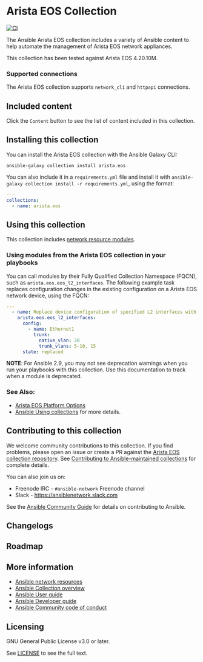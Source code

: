 

# Arista EOS Collection
[![CI](https://zuul-ci.org/gated.svg)](https://dashboard.zuul.ansible.com/t/ansible/project/github.com/ansible-collections/arista.eos) <!--[![Codecov](https://img.shields.io/codecov/c/github/ansible-collections/vyos)](https://codecov.io/gh/ansible-collections/arista.eos)-->

The Ansible Arista EOS collection includes a variety of Ansible content to help automate the management of Arista EOS network appliances.

This collection has been tested against Arista EOS 4.20.10M.

### Supported connections
The Arista EOS collection supports ``network_cli``  and ``httpapi`` connections.

## Included content

Click the ``Content`` button to see the list of content included in this collection.

## Installing this collection

You can install the Arista EOS collection with the Ansible Galaxy CLI:

    ansible-galaxy collection install arista.eos

You can also include it in a `requirements.yml` file and install it with `ansible-galaxy collection install -r requirements.yml`, using the format:

```yaml
---
collections:
  - name: arista.eos
```
## Using this collection


This collection includes [network resource modules](https://docs.ansible.com/ansible/latest/network/user_guide/network_resource_modules.html).

### Using modules from the Arista EOS collection in your playbooks

You can call modules by their Fully Qualified Collection Namespace (FQCN), such as `arista.eos.eos_l2_interfaces`.
The following example task replaces configuration changes in the existing configuration on a Arista EOS network device, using the FQCN:

```yaml
---
  - name: Replace device configuration of specified L2 interfaces with provided configuration.
    arista.eos.eos_l2_interfaces:
      config:
        - name: Ethernet1
          trunk:
            native_vlan: 20
            trunk_vlans: 5-10, 15
      state: replaced
```

**NOTE**: For Ansible 2.9, you may not see deprecation warnings when you run your playbooks with this collection. Use this documentation to track when a module is deprecated.

### See Also:

* [Arista EOS Platform Options](https://docs.ansible.com/ansible/latest/network/user_guide/platform_eos.html)
* [Ansible Using collections](https://docs.ansible.com/ansible/latest/user_guide/collections_using.html) for more details.

## Contributing to this collection

We welcome community contributions to this collection. If you find problems, please open an issue or create a PR against the [Arista EOS collection repository](https://github.com/ansible-collections/arista.eos). See [Contributing to Ansible-maintained collections](https://docs.ansible.com/ansible/devel/community/contributing_maintained_collections.html#contributing-maintained-collections) for complete details.

You can also join us on:

- Freenode IRC - ``#ansible-network`` Freenode channel
- Slack - https://ansiblenetwork.slack.com

See the [Ansible Community Guide](https://docs.ansible.com/ansible/latest/community/index.html) for details on contributing to Ansible.


## Changelogs
<!--Add a link to a changelog.md file or an external docsite to cover this information. -->

## Roadmap

<!-- Optional. Include the roadmap for this collection, and the proposed release/versioning strategy so users can anticipate the upgrade/update cycle. -->

## More information

- [Ansible network resources](https://docs.ansible.com/ansible/latest/network/getting_started/network_resources.html)
- [Ansible Collection overview](https://github.com/ansible-collections/overview)
- [Ansible User guide](https://docs.ansible.com/ansible/latest/user_guide/index.html)
- [Ansible Developer guide](https://docs.ansible.com/ansible/latest/dev_guide/index.html)
- [Ansible Community code of conduct](https://docs.ansible.com/ansible/latest/community/code_of_conduct.html)

## Licensing

GNU General Public License v3.0 or later.

See [LICENSE](https://www.gnu.org/licenses/gpl-3.0.txt) to see the full text.
